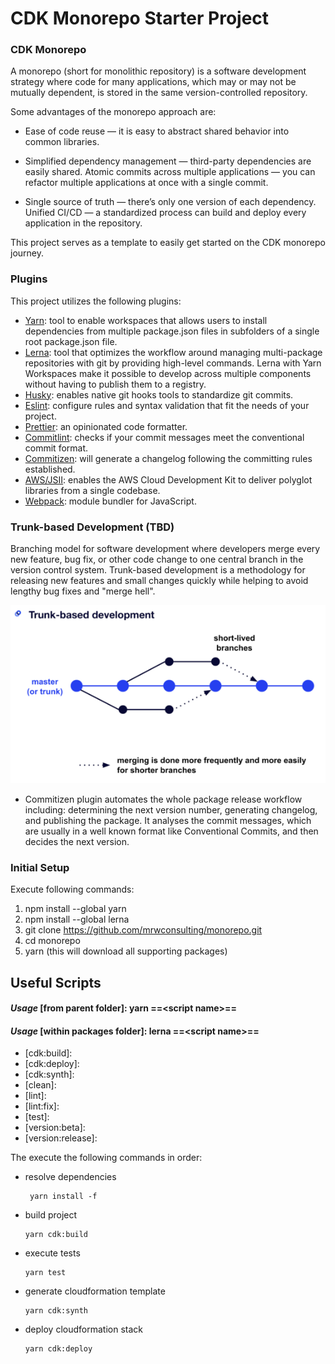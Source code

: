 # CDK Monorepo Starter Project

### CDK Monorepo
A monorepo (short for monolithic repository) is a software development strategy where code for many applications, which may or may not be mutually dependent, is stored in the same version-controlled repository.

Some advantages of the monorepo approach are:

- Ease of code reuse — it is easy to abstract shared behavior into common libraries.

- Simplified dependency management — third-party dependencies are easily shared.
Atomic commits across multiple applications — you can refactor multiple applications at once with a single commit.

- Single source of truth — there’s only one version of each dependency.
Unified CI/CD — a standardized process can build and deploy every application in the repository.

This project serves as a template to easily get started on the CDK monorepo journey.

### Plugins

This project utilizes the following plugins:

* [Yarn](https://classic.yarnpkg.com/en/docs/getting-started): tool to enable workspaces that allows users to install dependencies from multiple package.json files in subfolders of a single root package.json file.
* [Lerna](https://lerna.js.org/): tool that optimizes the workflow around managing multi-package repositories with git by providing high-level commands. Lerna with Yarn Workspaces make it possible to develop across multiple components without having to publish them to a registry.
* [Husky](https://typicode.github.io/husky/#/): enables native git hooks tools to standardize git commits.
* [Eslint](https://eslint.org/docs/user-guide/getting-started): configure rules and syntax validation that fit the needs of your project. 
* [Prettier](https://prettier.io/docs/en/index.html): an opinionated code formatter.
* [Commitlint](https://commitlint.js.org/#/): checks if your commit messages meet the conventional commit format.
* [Commitizen](https://commitizen-tools.github.io/commitizen/changelog/): will generate a changelog following the committing rules established.
* [AWS/JSII](https://aws.github.io/jsii/): enables the AWS Cloud Development Kit to deliver polyglot libraries from a single codebase.
* [Webpack](https://webpack.js.org/): module bundler for JavaScript.

### Trunk-based Development (TBD)

Branching model for software development where developers merge every new feature, bug fix, or other code change to one central branch in the version control system. Trunk-based development is a methodology for releasing new features and small changes quickly while helping to avoid lengthy bug fixes and "merge hell".

![image](docs/images/trunk-based-development.png)

* Commitizen plugin automates the whole package release workflow including: determining the next version number, generating changelog, and publishing the package. It analyses the commit messages, which are usually in a well known format like Conventional Commits, and then decides the next version.

### Initial Setup

Execute following commands:

1. npm install --global yarn
2. npm install --global lerna
3. git clone https://github.com/mrwconsulting/monorepo.git
4. cd monorepo
5. yarn (this will download all supporting packages)

## Useful Scripts
#### *Usage* [from parent folder]: yarn ==<script name\>== 
#### *Usage* [within packages folder]: lerna ==<script name\>==

* [cdk:build]: 
* [cdk:deploy]:
* [cdk:synth]:
* [clean]:
* [lint]:
* [lint:fix]:
* [test]:
* [version:beta]:
* [version:release]:

The execute the following commands in order:
* resolve dependencies
   ``` 
    yarn install -f
    ```
* build project
    ```
    yarn cdk:build
    ```
* execute tests
    ```
    yarn test
    ```    
* generate cloudformation template
    ```
    yarn cdk:synth
    ```        
* deploy cloudformation stack
    ```
    yarn cdk:deploy
    ```    
